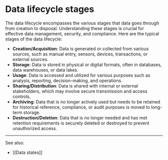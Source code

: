 
# Data lifecycle stages

The data lifecycle encompasses the various stages that data goes through from creation to disposal. Understanding these stages is crucial for effective data management, security, and compliance. Here are the typical stages of the data lifecycle:

- **Creation/Acquisition**: Data is generated or collected from various sources, such as manual entry, sensors, devices, transactions, or external sources.
  <br>
- **Storage**: Data is stored in physical or digital formats, often in databases, data warehouses, or data lakes.
  <br>
- **Usage**: Data is accessed and utilized for various purposes such as analysis, reporting, decision-making, and operations.
  <br>
- **Sharing/Distribution**: Data is shared with internal or external stakeholders, which may involve secure transmission and access controls.
  <br>
- **Archiving**: Data that is no longer actively used but needs to be retained for historical reference, compliance, or audit purposes is moved to long-term storage.
  <br>
- **Destruction/Deletion**: Data that is no longer needed and has met retention requirements is securely deleted or destroyed to prevent unauthorized access.

---

See also:

- [[Data states]]
